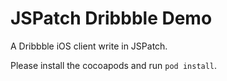 # JSPatch Dribbble Demo

A Dribbble iOS client write in JSPatch.

Please install the cocoapods and run `pod install`.